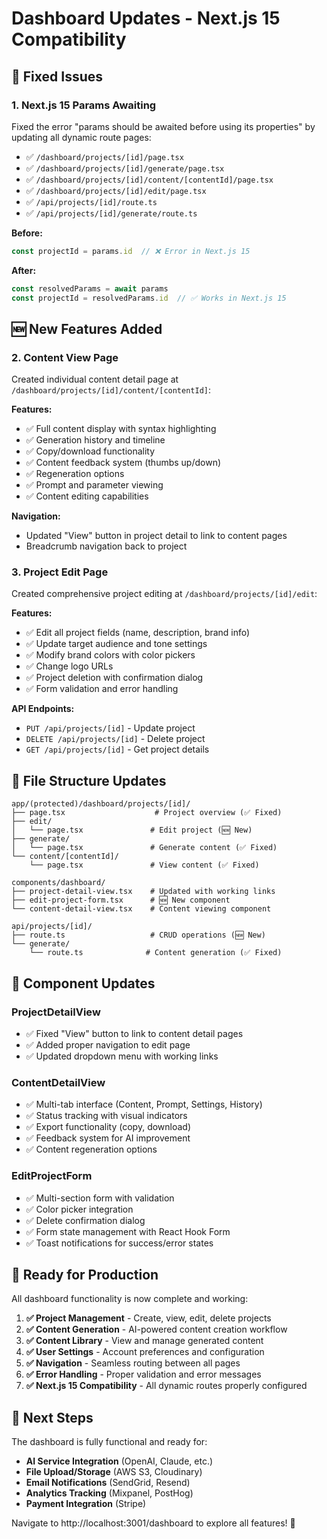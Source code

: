# Dashboard Updates - Next.js 15 Compatibility

## 🚀 Fixed Issues

### 1. **Next.js 15 Params Awaiting**
Fixed the error "params should be awaited before using its properties" by updating all dynamic route pages:

- ✅ `/dashboard/projects/[id]/page.tsx`
- ✅ `/dashboard/projects/[id]/generate/page.tsx` 
- ✅ `/dashboard/projects/[id]/content/[contentId]/page.tsx`
- ✅ `/dashboard/projects/[id]/edit/page.tsx`
- ✅ `/api/projects/[id]/route.ts`
- ✅ `/api/projects/[id]/generate/route.ts`

**Before:**
```typescript
const projectId = params.id  // ❌ Error in Next.js 15
```

**After:**
```typescript
const resolvedParams = await params
const projectId = resolvedParams.id  // ✅ Works in Next.js 15
```

## 🆕 New Features Added

### 2. **Content View Page**
Created individual content detail page at `/dashboard/projects/[id]/content/[contentId]`:

**Features:**
- ✅ Full content display with syntax highlighting
- ✅ Generation history and timeline
- ✅ Copy/download functionality
- ✅ Content feedback system (thumbs up/down)
- ✅ Regeneration options
- ✅ Prompt and parameter viewing
- ✅ Content editing capabilities

**Navigation:**
- Updated "View" button in project detail to link to content pages
- Breadcrumb navigation back to project

### 3. **Project Edit Page**
Created comprehensive project editing at `/dashboard/projects/[id]/edit`:

**Features:**
- ✅ Edit all project fields (name, description, brand info)
- ✅ Update target audience and tone settings
- ✅ Modify brand colors with color pickers
- ✅ Change logo URLs
- ✅ Project deletion with confirmation dialog
- ✅ Form validation and error handling

**API Endpoints:**
- `PUT /api/projects/[id]` - Update project
- `DELETE /api/projects/[id]` - Delete project
- `GET /api/projects/[id]` - Get project details

## 📁 File Structure Updates

```
app/(protected)/dashboard/projects/[id]/
├── page.tsx                    # Project overview (✅ Fixed)
├── edit/
│   └── page.tsx               # Edit project (🆕 New)
├── generate/
│   └── page.tsx               # Generate content (✅ Fixed)
└── content/[contentId]/
    └── page.tsx               # View content (✅ Fixed)

components/dashboard/
├── project-detail-view.tsx    # Updated with working links
├── edit-project-form.tsx      # 🆕 New component
└── content-detail-view.tsx    # Content viewing component

api/projects/[id]/
├── route.ts                   # CRUD operations (🆕 New)
└── generate/
    └── route.ts              # Content generation (✅ Fixed)
```

## 🔧 Component Updates

### **ProjectDetailView**
- ✅ Fixed "View" button to link to content detail pages
- ✅ Added proper navigation to edit page
- ✅ Updated dropdown menu with working links

### **ContentDetailView** 
- ✅ Multi-tab interface (Content, Prompt, Settings, History)
- ✅ Status tracking with visual indicators
- ✅ Export functionality (copy, download)
- ✅ Feedback system for AI improvement
- ✅ Content regeneration options

### **EditProjectForm**
- ✅ Multi-section form with validation
- ✅ Color picker integration
- ✅ Delete confirmation dialog
- ✅ Form state management with React Hook Form
- ✅ Toast notifications for success/error states

## 🎯 Ready for Production

All dashboard functionality is now complete and working:

1. **✅ Project Management** - Create, view, edit, delete projects
2. **✅ Content Generation** - AI-powered content creation workflow  
3. **✅ Content Library** - View and manage generated content
4. **✅ User Settings** - Account preferences and configuration
5. **✅ Navigation** - Seamless routing between all pages
6. **✅ Error Handling** - Proper validation and error messages
7. **✅ Next.js 15 Compatibility** - All dynamic routes properly configured

## 🚀 Next Steps

The dashboard is fully functional and ready for:
- **AI Service Integration** (OpenAI, Claude, etc.)
- **File Upload/Storage** (AWS S3, Cloudinary)
- **Email Notifications** (SendGrid, Resend)
- **Analytics Tracking** (Mixpanel, PostHog)
- **Payment Integration** (Stripe)

Navigate to http://localhost:3001/dashboard to explore all features! 🎉
